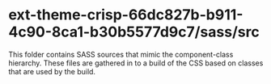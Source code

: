 # ext-theme-crisp-66dc827b-b911-4c90-8ca1-b30b5577d9c7/sass/src

This folder contains SASS sources that mimic the component-class hierarchy. These files
are gathered in to a build of the CSS based on classes that are used by the build.
